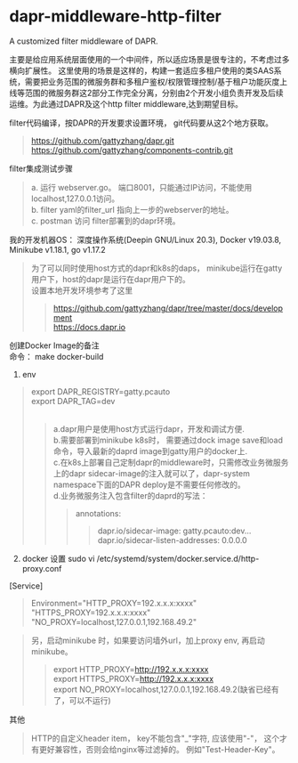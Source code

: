 # dapr-middleware-http-filter
A customized filter middleware of DAPR.

主要是给应用系统层面使用的一个中间件，所以适应场景是很专注的，不考虑过多横向扩展性。
这里使用的场景是这样的，构建一套适应多租户使用的类SAAS系统，需要把业务范围的微服务群和多租户鉴权/权限管理控制/基于租户功能灰度上线等范围的微服务群这2部分工作完全分离，分别由2个开发小组负责开发及后续运维。为此通过DAPR及这个http filter middleware,达到期望目标。

filter代码编译，按DAPR的开发要求设置环境， git代码要从这2个地方获取。
>https://github.com/gattyzhang/dapr.git<br>
>https://github.com/gattyzhang/components-contrib.git


filter集成测试步骤<br>
>a. 运行 webserver.go。 端口8001，只能通过IP访问，不能使用localhost,127.0.0.1访问。<br>
>b. filter yaml的filter_url 指向上一步的webserver的地址。<br>
>c. postman 访问 filter部署到的dapr环境。<br>


我的开发机器OS： 深度操作系统(Deepin GNU/Linux 20.3), Docker v19.03.8, Minikube v1.18.1, go v1.17.2<br>
>为了可以同时使用host方式的dapr和k8s的daps， minikube运行在gatty用户下，host的dapr是运行在dapr用户下的。<br>
>设置本地开发环境参考了这里<br>
>>https://github.com/gattyzhang/dapr/tree/master/docs/development<br>
>>https://docs.dapr.io


创建Docker Image的备注<br>
命令： make docker-build
1. env<br>   
>export DAPR_REGISTRY=gatty.pcauto<br>
>export DAPR_TAG=dev<br><br>
>>a.dapr用户是使用host方式运行dapr，开发和调试方便.<br>
>>b.需要部署到minikube k8s时， 需要通过dock image save和load命令，导入最新的daprd image到gatty用户的docker上.<br>
>>c.在k8s上部署自己定制dapr的middleware时，只需修改业务微服务上的dapr sidecar-image的注入就可以了，dapr-system namespace下面的DAPR deploy是不需要任何修改的。<br>
>>d.业务微服务注入包含filter的daprd的写法：<br>
>>>annotations:<br>
>>>>dapr.io/sidecar-image: gatty.pcauto:dev...<br>
>>>>dapr.io/sidecar-listen-addresses: 0.0.0.0


2. docker 设置
sudo vi /etc/systemd/system/docker.service.d/http-proxy.conf<br>

[Service]
>Environment="HTTP_PROXY=192.x.x.x:xxxx" "HTTPS_PROXY=192.x.x.x:xxxx" "NO_PROXY=localhost,127.0.0.1,192.168.49.2"<br>

>另，启动minikube 时，如果要访问墙外url，加上proxy env, 再启动minikube。<br>
>>export HTTP_PROXY=http://192.x.x.x:xxxx<br>
>>export HTTPS_PROXY=http://192.x.x.x:xxxx<br>
>>export NO_PROXY=localhost,127.0.0.1,192.168.49.2(缺省已经有了，可以不运行)<br>


其他
>HTTP的自定义header item， key不能包含"_"字符, 应该使用"-"， 这个才有更好兼容性，否则会给nginx等过滤掉的。 例如"Test-Header-Key"。
